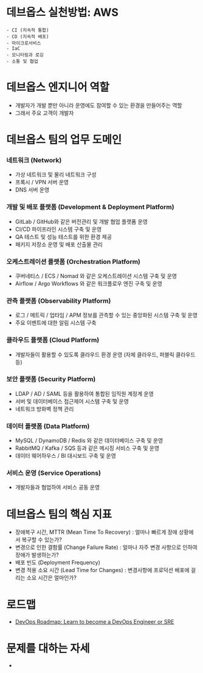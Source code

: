 # 데브옵스 실천방법: AWS
	- CI (지속적 통합)
	- CD (지속적 배포)
	- 마이크로서비스
	- IaC
	- 모니터링과 로깅
	- 소통 및 협업

# 데브옵스 엔지니어 역할
- 개발자가 개발 뿐만 아니라 운영에도 참여할 수 있는 환경을 만들어주는 역할
- 그래서 주요 고객이 개발자

# 데브옵스 팀의 업무 도메인
### 네트워크 (Network) 
- 가상 네트워크 및 물리 네트워크 구성 
- 프록시 / VPN 서버 운영 
- DNS 서버 운영
### 개발 및 배포 플랫폼 (Development & Deployment Platform) 
- GitLab / GitHub와 같은 버전관리 및 개발 협업 플랫폼 운영 
- CI/CD 파이프라인 시스템 구축 및 운영 
- QA 테스트 및 성능 테스트를 위한 환경 제공 
- 패키지 저장소 운영 및 배포 산출물 관리
### 오케스트레이션 플랫폼 (Orchestration Platform) 
- 쿠버네티스 / ECS / Nomad 와 같은 오케스트레이션 시스템 구축 및 운영 
- Airflow / Argo Workflows 와 같은 워크플로우 엔진 구축 및 운영
### 관측 플랫폼 (Observability Platform) 
- 로그 / 메트릭 / 업타임 / APM 정보를 관측할 수 있는 중앙화된 시스템 구축 및 운영 
- 주요 이벤트에 대한 알림 시스템 구축
### 클라우드 플랫폼 (Cloud Platform) 
- 개발자들이 활용할 수 있도록 클라우드 환경 운영 (자체 클라우드, 퍼블릭 클라우드 등)
### 보안 플랫폼 (Security Platform) 
- LDAP / AD / SAML 등을 활용하여 통합된 임직원 계정계 운영 
- 서버 및 데이터베이스 접근제어 시스템 구축 및 운영 
- 네트워크 방화벽 정책 관리
### 데이터 플랫폼 (Data Platform) 
- MySQL / DynamoDB / Redis 와 같은 데이터베이스 구축 및 운영 
- RabbitMQ / Kafka / SQS 등과 같은 메시징 서비스 구축 및 운영 
- 데이터 웨어하우스 / BI 대시보드 구축 및 운영
### 서비스 운영 (Service Operations) 
- 개발자들과 협업하여 서비스 공동 운영

# 데브옵스 팀의 핵심 지표
- 장애복구 시간, MTTR (Mean Time To Recovery) : 얼마나 빠르게 장애 상황에서 복구할 수 있는가?
- 변경으로 인한 결함률 (Change Failure Rate) : 얼마나 자주 변경 사항으로 인하여 장애가 발생하는가?
- 배포 빈도 (Deployment Frequency) 
- 변경 적용 소요 시간 (Lead Time for Changes) : 변경사항에 프로덕션 배포에 걸리는 소요 시간은 얼마인가?

# 로드맵
- [DevOps Roadmap: Learn to become a DevOps Engineer or SRE](https://roadmap.sh/devops)

# 문제를 대하는 자세
- 
<!--stackedit_data:
eyJoaXN0b3J5IjpbLTIwOTYzMDE0NDksLTExMTk2NjgwNDcsLT
IwMTM2ODg3NjYsNjE1ODE1MTg1XX0=
-->